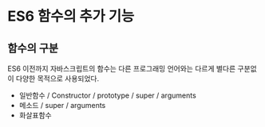 # ES6 함수의 추가 기능

## 함수의 구분
ES6 이전까지 자바스크립트의 함수는 다른 프로그래밍 언어와는 다르게 별다른 구분없이 다양한 목적으로 사용되었다.

- 일반함수 / Constructor / prototype / super / arguments
- 메소드 / super / arguments
- 화살표함수
